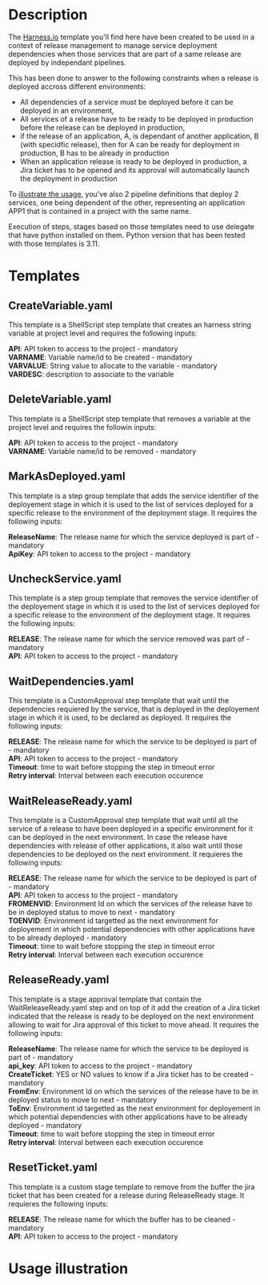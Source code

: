 # Description

The [Harness.io](https://www.harness.io/products/continuous-delivery "World's Most Advanced CD Platform") template you'll find here have been created to be used in a context of release management to manage service deployment dependencies when those services that are part of a same release are deployed by independant pipelines.  

This has been done to answer to the following constraints when a release is deployed accross different environments:
- All dependencies of a service must be deployed before it can be deployed in an environment,
- All services of a release have to be ready to be deployed in production before the release can be deployed in production,
- if the release of an application, A, is dependant of another application, B (with specidfic release), then for A can be ready for deployment in production, B has to be already in production
- When an application release is ready to be deployed in production, a Jira ticket has to be opened and its approval will automatically launch the deployment in production

To [illustrate the usage](#usage-illustration), you've also 2 pipeline definitions that deploy 2 services, one being dependent of the other, representing an application APP1 that is contained in a project with the same name.

Execution of steps, stages based on those templates need to use delegate that have python installed on them. Python version that has been tested with those templates is 3.11.

# Templates

## CreateVariable.yaml

This template is a ShellScript step template that creates an harness string variable at project level and requires the following inputs:  

**API**: API token to access to the project - mandatory  
**VARNAME**: Variable name/id to be created - mandatory  
**VARVALUE**: String value to allocate to the variable - mandatory  
**VARDESC**: description to associate to the variable  


## DeleteVariable.yaml

This template is a ShellScript step template that removes a variable at the project level and requires the followin inputs:  

**API**: API token to access to the project - mandatory  
**VARNAME**: Variable name/id to be removed - mandatory  

## MarkAsDeployed.yaml

This template is a step group template that adds the service identifier of the deployement stage in which it is used to the list of services deployed for a specific release to the environment of the deployment stage. It requires the following inputs:  

**ReleaseName**: The release name for which the service deployed is part of - mandatory  
**ApiKey**: API token to access to the project - mandatory  

## UncheckService.yaml

This template is a step group template that removes the service identifier of the deployement stage in which it is used to the list of services deployed for a specific release to the environment of the deployment stage. It requires the following inputs:  

**RELEASE**: The release name for which the service removed was part of - mandatory  
**API**: API token to access to the project - mandatory  

## WaitDependencies.yaml

This template is a CustomApproval step template that wait until the dependencies requiered by the service, that is deployed in the deployement stage in which it is used, to be declared as deployed. It requires the following inputs:  

**RELEASE**: The release name for which the service to be deployed is part of - mandatory  
**API**: API token to access to the project - mandatory  
**Timeout**: time to wait before stopping the step in timeout error  
**Retry interval**: Interval between each execution occurence  

## WaitReleaseReady.yaml

This template is a CustomApproval step template that wait until all the service of a release to have been deployed in a specific environment for it can be deployed in the next environment. In case the release have dependencies with release of other applications, it also wait until those dependencies to be deployed on the next environment. It requieres the following inputs:

**RELEASE**: The release name for which the service to be deployed is part of - mandatory  
**API**: API token to access to the project - mandatory  
**FROMENVID**: Environment Id on which the services of the release have to be in deployed status to move to next - mandatory  
**TOENVID**: Environment id targetted as the next environment for deployement in which potential dependencies with other applications have to be already deployed - mandatory  
**Timeout**: time to wait before stopping the step in timeout error  
**Retry interval**: Interval between each execution occurence  

## ReleaseReady.yaml

This template is a stage approval template that contain the WaitReleaseReady.yaml step and on top of it add the creation of a Jira ticket indicated that the release is ready to be deployed on the next environment allowing to wait for Jira approval of this ticket to move ahead. It requires the following inputs:

**ReleaseName**: The release name for which the service to be deployed is part of - mandatory  
**api_key**: API token to access to the project - mandatory  
**CreateTicket**: YES or NO values to know if a Jira ticket has to be created - mandatory  
**FromEnv**: Environment Id on which the services of the release have to be in deployed status to move to next - mandatory  
**ToEnv**: Environment id targetted as the next environment for deployement in which potential dependencies with other applications have to be already deployed - mandatory  
**Timeout**: time to wait before stopping the step in timeout error  
**Retry interval**: Interval between each execution occurence  

## ResetTicket.yaml

This template is a custom stage template to remove from the buffer the jira ticket that has been created for a release during ReleaseReady stage. It requieres the following inputs:  

**RELEASE**: The release name for which the buffer has to be cleaned - mandatory  
**API**: API token to access to the project - mandatory  

# Usage illustration




